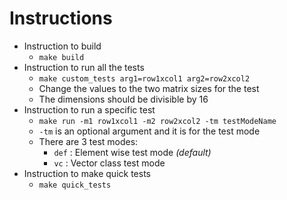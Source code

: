 # Instructions

- Instruction to build
  - `make build`
- Instruction to run all the tests
  - `make custom_tests arg1=row1xcol1 arg2=row2xcol2`
  - Change the values to the two matrix sizes for the test
  - The dimensions should be divisible by 16
- Instruction to run a specific test
  - `make run -m1 row1xcol1 -m2 row2xcol2 -tm testModeName`
  - `-tm` is an optional argument and it is for the test mode
  - There are 3 test modes:
    - `def` : Element wise test mode _(default)_
    - `vc` : Vector class test mode
- Instruction to make quick tests
  - `make quick_tests`
